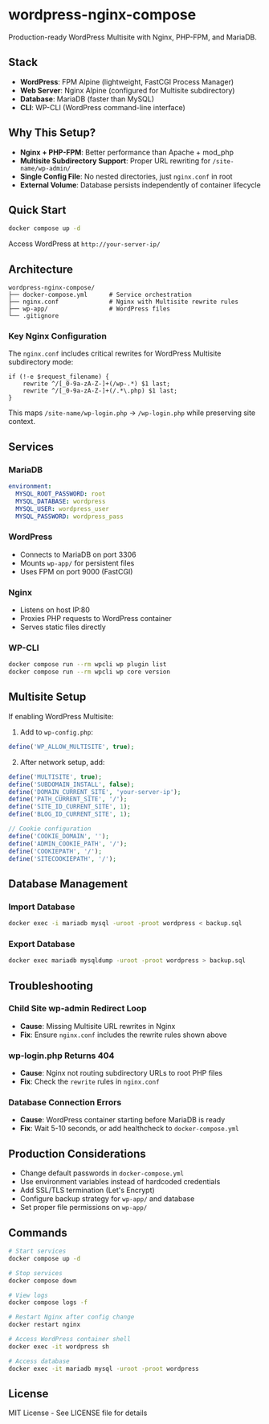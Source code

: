 # wordpress-nginx-compose

Production-ready WordPress Multisite with Nginx, PHP-FPM, and MariaDB.

## Stack

- **WordPress**: FPM Alpine (lightweight, FastCGI Process Manager)
- **Web Server**: Nginx Alpine (configured for Multisite subdirectory)
- **Database**: MariaDB (faster than MySQL)
- **CLI**: WP-CLI (WordPress command-line interface)

## Why This Setup?

- **Nginx + PHP-FPM**: Better performance than Apache + mod_php
- **Multisite Subdirectory Support**: Proper URL rewriting for `/site-name/wp-admin/`
- **Single Config File**: No nested directories, just `nginx.conf` in root
- **External Volume**: Database persists independently of container lifecycle

## Quick Start

```bash
docker compose up -d
```

Access WordPress at `http://your-server-ip/`

## Architecture

```
wordpress-nginx-compose/
├── docker-compose.yml      # Service orchestration
├── nginx.conf              # Nginx with Multisite rewrite rules
├── wp-app/                 # WordPress files
└── .gitignore
```

### Key Nginx Configuration

The `nginx.conf` includes critical rewrites for WordPress Multisite subdirectory mode:

```nginx
if (!-e $request_filename) {
    rewrite ^/[_0-9a-zA-Z-]+(/wp-.*) $1 last;
    rewrite ^/[_0-9a-zA-Z-]+(/.*\.php) $1 last;
}
```

This maps `/site-name/wp-login.php` → `/wp-login.php` while preserving site context.

## Services

### MariaDB
```yaml
environment:
  MYSQL_ROOT_PASSWORD: root
  MYSQL_DATABASE: wordpress
  MYSQL_USER: wordpress_user
  MYSQL_PASSWORD: wordpress_pass
```

### WordPress
- Connects to MariaDB on port 3306
- Mounts `wp-app/` for persistent files
- Uses FPM on port 9000 (FastCGI)

### Nginx
- Listens on host IP:80
- Proxies PHP requests to WordPress container
- Serves static files directly

### WP-CLI
```bash
docker compose run --rm wpcli wp plugin list
docker compose run --rm wpcli wp core version
```

## Multisite Setup

If enabling WordPress Multisite:

1. Add to `wp-config.php`:
```php
define('WP_ALLOW_MULTISITE', true);
```

2. After network setup, add:
```php
define('MULTISITE', true);
define('SUBDOMAIN_INSTALL', false);
define('DOMAIN_CURRENT_SITE', 'your-server-ip');
define('PATH_CURRENT_SITE', '/');
define('SITE_ID_CURRENT_SITE', 1);
define('BLOG_ID_CURRENT_SITE', 1);

// Cookie configuration
define('COOKIE_DOMAIN', '');
define('ADMIN_COOKIE_PATH', '/');
define('COOKIEPATH', '/');
define('SITECOOKIEPATH', '/');
```

## Database Management

### Import Database
```bash
docker exec -i mariadb mysql -uroot -proot wordpress < backup.sql
```

### Export Database
```bash
docker exec mariadb mysqldump -uroot -proot wordpress > backup.sql
```

## Troubleshooting

### Child Site wp-admin Redirect Loop
- **Cause**: Missing Multisite URL rewrites in Nginx
- **Fix**: Ensure `nginx.conf` includes the rewrite rules shown above

### wp-login.php Returns 404
- **Cause**: Nginx not routing subdirectory URLs to root PHP files
- **Fix**: Check the `rewrite` rules in `nginx.conf`

### Database Connection Errors
- **Cause**: WordPress container starting before MariaDB is ready
- **Fix**: Wait 5-10 seconds, or add healthcheck to `docker-compose.yml`

## Production Considerations

- Change default passwords in `docker-compose.yml`
- Use environment variables instead of hardcoded credentials
- Add SSL/TLS termination (Let's Encrypt)
- Configure backup strategy for `wp-app/` and database
- Set proper file permissions on `wp-app/`

## Commands

```bash
# Start services
docker compose up -d

# Stop services
docker compose down

# View logs
docker compose logs -f

# Restart Nginx after config change
docker restart nginx

# Access WordPress container shell
docker exec -it wordpress sh

# Access database
docker exec -it mariadb mysql -uroot -proot wordpress
```

## License

MIT License - See LICENSE file for details
